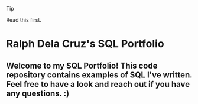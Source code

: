 > [!TIP]
> Read this first.



# Ralph Dela Cruz's SQL Portfolio

## Welcome to my SQL Portfolio! This code repository contains examples of SQL I've written. Feel free to have a look and reach out if you have any questions. :)
